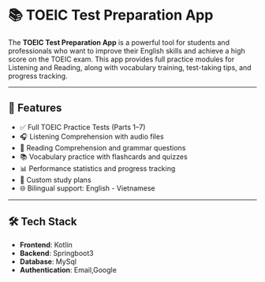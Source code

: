 # 📚 TOEIC Test Preparation App

The **TOEIC Test Preparation App** is a powerful tool for students and professionals who want to improve their English skills and achieve a high score on the TOEIC exam. This app provides full practice modules for Listening and Reading, along with vocabulary training, test-taking tips, and progress tracking.

---

## 🧩 Features

- ✅ Full TOEIC Practice Tests (Parts 1–7)
- 🎧 Listening Comprehension with audio files
- 📖 Reading Comprehension and grammar questions
- 📚 Vocabulary practice with flashcards and quizzes
- 📊 Performance statistics and progress tracking
- 📝 Custom study plans
- 🌐 Bilingual support: English - Vietnamese

---

## 🛠️ Tech Stack

- **Frontend**: Kotlin
- **Backend**: Springboot3
- **Database**: MySql
- **Authentication**: Email,Google
